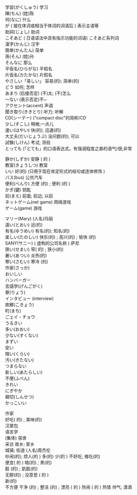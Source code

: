 学習(がくしゅう)   学习  
陳(ちん)   (姓)陈  
何(なに)   什么  
が  ( 接在体词或相当于体词的词语后 ) 表示主语等    
助詞(じょし)   助词  
こそあど  ( 日语语法中具有指示功能的词语)  こそあど系列词    
漢字(かんじ)    汉字  
簡単(かんたん)    简单  
孫(そん)  (姓)孙  
そんなに  那么  
平仮名(ひらがな)  平假名  
片仮名(カたかな)  片假名  
やさしい「易しい」  容易(的); 简单(的)  
どう  如何; 怎样  
あまり    (后接否定)  (不)太;  (不)怎么    
〜ない  (表示否定)不~  
アクセント(accent)    声调  
聞き取り(ききとり)  听力;  听解  
CD(シーデー)  ("compact  disc"的简称)CD  
少し(すこし)   稍微;一点儿   
速い(はやい)  快(的); 迅速(的)  
大丈夫(だいじょうぶ)  没问题(的);  可以  
試験(しけん)  考试;  测验  
とっても    (「とても」的口语表达式。有强调程度之甚的语气)很;非常   


静か(しずか)  安静 ( 的 )  
教室(きょうしつ)  教室  
いい  好(的) (只用于现在肯定形式的结句或连体修饰 )  
バス(bus)   公共汽车  
便利(べんり)  方便 (的) ; 便利 (的 )  
かぎ(鍵)  钥匙  
前(まえ)  前面; 前边; 以前  
ネットゲーム(net game)   网络游戏  
ゲーム(game)   游戏   

マリー(Mary)  (人名)玛丽   
遠い(とおい)   远(的)    
有名(ゆうめい)   有名(的); 知名(的)    
楽しい(たのしい)  快乐(的) ; 高兴(的) ; 愉快 (的)    
SANY(サニー)  ( 虚构的公司名称 ) 萨尼  
狭い(せまい)  窄( 的) ; 狭小(的)    
暑い(あつい)  炎热(的)    
寒い(さむい)  寒冷 (的)      
作家(さっか)    
おいしい  
ハンバーガー   
言語学(げんごがく)  
寮(りょう)  
インタビュー (interview)   
故郷(こきょう)  
町(まち)  
ごェイ・チョウ  
うるきい  
多い(おおい)  
少ない(すくない)  
まずい  
安い  
暗い(くらい)  
汚い(きたない)  
つまらない  
新しい(あたらしい)  
不便(ふべん)  
きれい  
にぎやか  
親切(しんせつ)  
かっこいい  








作家  
好吃( 的) ; 美味(的)    
汉堡包  
语言学  
(集体) 宿舍  
采访
故乡; 家乡  
城镇; 街道
(人名)周杰伦  
吵闹(的);  烦人(的 )
多(的)
少(的 )
不好吃; 难吃(的)   
便宜( 的 )
暗(的) ; 黑(的)  
脏 (的) ; 肮脏(的)  
无聊(的) ; 没意思 ( 的 )  
新(的)    
不方便
干净 (的) ; 整洁 (的) ; 漂亮 ( 的 )
热闹 ( 的 )
热情
帅气; 潇酒  
